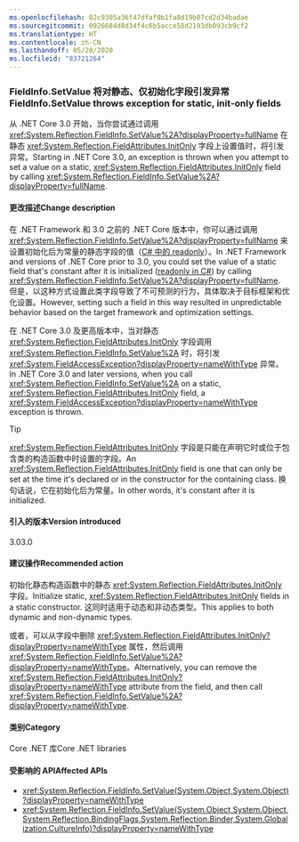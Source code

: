 ```yaml
---
ms.openlocfilehash: 02c9305a36f47dfaf0b1fa8d19b07cd2d34badae
ms.sourcegitcommit: 0926684d8d34f4c6b5acce58d2193db093cb9cf2
ms.translationtype: HT
ms.contentlocale: zh-CN
ms.lasthandoff: 05/20/2020
ms.locfileid: "83721264"
---
```

### <a name="fieldinfosetvalue-throws-exception-for-static-init-only-fields"></a><span data-ttu-id="a50d9-101">FieldInfo.SetValue 将对静态、仅初始化字段引发异常</span><span class="sxs-lookup"><span data-stu-id="a50d9-101">FieldInfo.SetValue throws exception for static, init-only fields</span></span>

<span data-ttu-id="a50d9-102">从 .NET Core 3.0 开始，当你尝试通过调用 <xref:System.Reflection.FieldInfo.SetValue%2A?displayProperty=fullName> 在静态 <xref:System.Reflection.FieldAttributes.InitOnly> 字段上设置值时，将引发异常。</span><span class="sxs-lookup"><span data-stu-id="a50d9-102">Starting in .NET Core 3.0, an exception is thrown when you attempt to set a value on a static, <xref:System.Reflection.FieldAttributes.InitOnly> field by calling <xref:System.Reflection.FieldInfo.SetValue%2A?displayProperty=fullName>.</span></span>

#### <a name="change-description"></a><span data-ttu-id="a50d9-103">更改描述</span><span class="sxs-lookup"><span data-stu-id="a50d9-103">Change description</span></span>

<span data-ttu-id="a50d9-104">在 .NET Framework 和 3.0 之前的 .NET Core 版本中，你可以通过调用 <xref:System.Reflection.FieldInfo.SetValue%2A?displayProperty=fullName> 来设置初始化后为常量的静态字段的值（[C# 中的 readonly](~/docs/csharp/language-reference/keywords/readonly.md)）。</span><span class="sxs-lookup"><span data-stu-id="a50d9-104">In .NET Framework and versions of .NET Core prior to 3.0, you could set the value of a static field that's constant after it is initialized ([readonly in C#](~/docs/csharp/language-reference/keywords/readonly.md)) by calling <xref:System.Reflection.FieldInfo.SetValue%2A?displayProperty=fullName>.</span></span> <span data-ttu-id="a50d9-105">但是，以这种方式设置此类字段导致了不可预测的行为，具体取决于目标框架和优化设置。</span><span class="sxs-lookup"><span data-stu-id="a50d9-105">However, setting such a field in this way resulted in unpredictable behavior based on the target framework and optimization settings.</span></span>

<span data-ttu-id="a50d9-106">在 .NET Core 3.0 及更高版本中，当对静态 <xref:System.Reflection.FieldAttributes.InitOnly> 字段调用 <xref:System.Reflection.FieldInfo.SetValue%2A> 时，将引发 <xref:System.FieldAccessException?displayProperty=nameWithType> 异常。</span><span class="sxs-lookup"><span data-stu-id="a50d9-106">In .NET Core 3.0 and later versions, when you call <xref:System.Reflection.FieldInfo.SetValue%2A> on a static, <xref:System.Reflection.FieldAttributes.InitOnly> field, a <xref:System.FieldAccessException?displayProperty=nameWithType> exception is thrown.</span></span>

> [!TIP]
> <span data-ttu-id="a50d9-107"><xref:System.Reflection.FieldAttributes.InitOnly> 字段是只能在声明它时或位于包含类的构造函数中时设置的字段。</span><span class="sxs-lookup"><span data-stu-id="a50d9-107">An <xref:System.Reflection.FieldAttributes.InitOnly> field is one that can only be set at the time it's declared or in the constructor for the containing class.</span></span> <span data-ttu-id="a50d9-108">换句话说，它在初始化后为常量。</span><span class="sxs-lookup"><span data-stu-id="a50d9-108">In other words, it's constant after it is initialized.</span></span>

#### <a name="version-introduced"></a><span data-ttu-id="a50d9-109">引入的版本</span><span class="sxs-lookup"><span data-stu-id="a50d9-109">Version introduced</span></span>

<span data-ttu-id="a50d9-110">3.0</span><span class="sxs-lookup"><span data-stu-id="a50d9-110">3.0</span></span>

#### <a name="recommended-action"></a><span data-ttu-id="a50d9-111">建议操作</span><span class="sxs-lookup"><span data-stu-id="a50d9-111">Recommended action</span></span>

<span data-ttu-id="a50d9-112">初始化静态构造函数中的静态 <xref:System.Reflection.FieldAttributes.InitOnly> 字段。</span><span class="sxs-lookup"><span data-stu-id="a50d9-112">Initialize static, <xref:System.Reflection.FieldAttributes.InitOnly> fields in a static constructor.</span></span> <span data-ttu-id="a50d9-113">这同时适用于动态和非动态类型。</span><span class="sxs-lookup"><span data-stu-id="a50d9-113">This applies to both dynamic and non-dynamic types.</span></span>

<span data-ttu-id="a50d9-114">或者，可以从字段中删除 <xref:System.Reflection.FieldAttributes.InitOnly?displayProperty=nameWithType> 属性，然后调用 <xref:System.Reflection.FieldInfo.SetValue%2A?displayProperty=nameWithType>。</span><span class="sxs-lookup"><span data-stu-id="a50d9-114">Alternatively, you can remove the <xref:System.Reflection.FieldAttributes.InitOnly?displayProperty=nameWithType> attribute from the field, and then call <xref:System.Reflection.FieldInfo.SetValue%2A?displayProperty=nameWithType>.</span></span>

#### <a name="category"></a><span data-ttu-id="a50d9-115">类别</span><span class="sxs-lookup"><span data-stu-id="a50d9-115">Category</span></span>

<span data-ttu-id="a50d9-116">Core .NET 库</span><span class="sxs-lookup"><span data-stu-id="a50d9-116">Core .NET libraries</span></span>

#### <a name="affected-apis"></a><span data-ttu-id="a50d9-117">受影响的 API</span><span class="sxs-lookup"><span data-stu-id="a50d9-117">Affected APIs</span></span>

- <xref:System.Reflection.FieldInfo.SetValue(System.Object,System.Object)?displayProperty=nameWithType>
- <xref:System.Reflection.FieldInfo.SetValue(System.Object,System.Object,System.Reflection.BindingFlags,System.Reflection.Binder,System.Globalization.CultureInfo)?displayProperty=nameWithType>

<!--

#### Affected APIs

- `M:System.Reflection.FieldInfo.SetValue(System.Object,System.Object)`
- `M:System.Reflection.FieldInfo.SetValue(System.Object,System.Object,System.Reflection.BindingFlags,System.Reflection.Binder,System.Globalization.CultureInfo)`

-->
